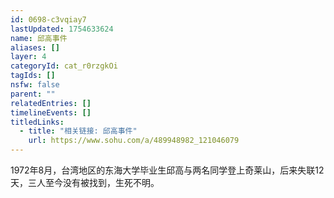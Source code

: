 ```yaml
---
id: 0698-c3vqiay7
lastUpdated: 1754633624
name: 邱高事件
aliases: []
layer: 4
categoryId: cat_r0rzgkOi
tagIds: []
nsfw: false
parent: ""
relatedEntries: []
timelineEvents: []
titledLinks:
  - title: "相关链接: 邱高事件"
    url: https://www.sohu.com/a/489948982_121046079
---
```


1972年8月，台湾地区的东海大学毕业生邱高与两名同学登上奇莱山，后来失联12天，三人至今没有被找到，生死不明。